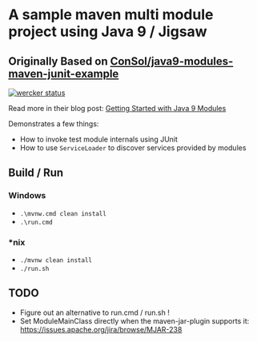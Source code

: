 
# A sample maven multi module project using Java 9 / Jigsaw

## Originally Based on [ConSol/java9-modules-maven-junit-example]

[![wercker status](https://app.wercker.com/status/dc456049b9fa96a5bcb8b40fc06fff69/m/master "wercker status")](https://app.wercker.com/project/byKey/dc456049b9fa96a5bcb8b40fc06fff69)

Read more in their blog post: [Getting Started with Java 9 Modules]

Demonstrates a few things:
* How to invoke test module internals using JUnit
* How to use `ServiceLoader` to discover services provided by modules

## Build / Run

### Windows
* `.\mvnw.cmd clean install`
* `.\run.cmd`

### *nix
* `./mvnw clean install`
* `./run.sh`

## TODO

* Figure out an alternative to run.cmd / run.sh !
* Set ModuleMainClass directly when the maven-jar-plugin supports it: https://issues.apache.org/jira/browse/MJAR-238

[Getting Started with Java 9 Modules]: https://labs.consol.de/development/2017/02/13/getting-started-with-java9-modules.html
[ConSol/java9-modules-maven-junit-example]: https://github.com/ConSol/java9-modules-maven-junit-example/